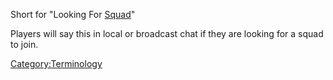 Short for "Looking For [Squad](Squad.md "wikilink")"

Players will say this in local or broadcast chat if they are looking for
a squad to join.

[Category:Terminology](Category:Terminology.md "wikilink")
